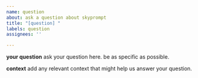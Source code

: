 ```yaml
---
name: question
about: ask a question about skyprompt
title: "[question] "
labels: question
assignees: ''

---
```


**your question**
ask your question here. be as specific as possible.

**context**
add any relevant context that might help us answer your question.